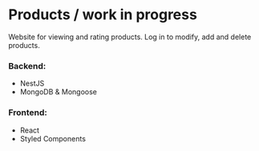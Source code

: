# Products / work in progress
Website for viewing and rating products. Log in to modify, add and delete products.

### Backend:
- NestJS
- MongoDB & Mongoose

### Frontend:
- React
- Styled Components